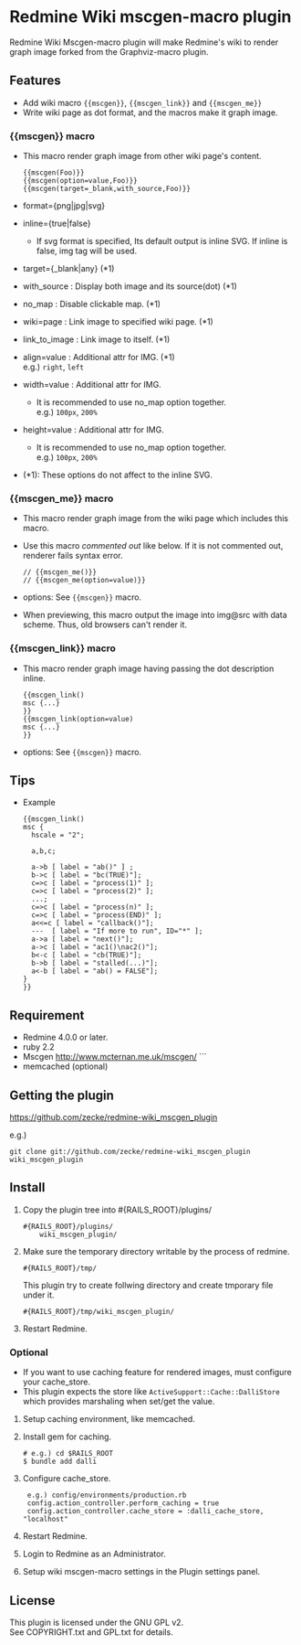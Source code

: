 # Redmine Wiki mscgen-macro plugin

Redmine Wiki Mscgen-macro plugin will make Redmine's wiki to render graph image
forked from the Graphviz-macro plugin.

## Features

* Add wiki macro ```{{mscgen}}```, ```{{mscgen_link}}``` and ```{{mscgen_me}}```
* Write wiki page as dot format, and the macros make it graph image.

### {{mscgen}} macro

* This macro render graph image from other wiki page's content.

	```
    {{mscgen(Foo)}}
    {{mscgen(option=value,Foo)}}
    {{mscgen(target=_blank,with_source,Foo)}}
	```

* format={png|jpg|svg}
* inline={true|false}
	* If svg format is specified, Its default output is inline SVG. If inline is false, img tag will be used.
* target={_blank|any} (*1)
* with_source : Display both image and its source(dot) (*1)
* no_map : Disable clickable map. (*1)
* wiki=page : Link image to specified wiki page. (*1)
* link_to_image : Link image to itself. (*1)
* align=value : Additional attr for IMG. (*1)  
   e.g.) ```right```, ```left```
* width=value : Additional attr for IMG.   
	*  It is recommended to use no_map option together.  
       e.g.) ```100px```, ```200%```
* height=value : Additional attr for IMG. 
	* It is recommended to use no_map option together.  
      e.g.) ```100px```, ```200%```
* (*1): These options do not affect to the inline SVG.

### {{mscgen_me}} macro

* This macro render graph image from the wiki page which includes this macro. 
* Use this macro *commented out* like below. If it is not commented out, renderer fails syntax error.

	```
    // {{mscgen_me()}}
    // {{mscgen_me(option=value)}}
	```

* options: See ```{{mscgen}}``` macro.
* When previewing, this macro output the image into img@src with data scheme. Thus, old browsers can't render it.

### {{mscgen_link}} macro

* This macro render graph image having passing the dot description inline. 

	```
    {{mscgen_link()
    msc {...}
    }}
    {{mscgen_link(option=value)
    msc {...}
    }}
	```

* options: See ```{{mscgen}}``` macro.

## Tips

* Example

	```
    {{mscgen_link()
    msc {
      hscale = "2";

      a,b,c;

      a->b [ label = "ab()" ] ;
      b->c [ label = "bc(TRUE)"];
      c=>c [ label = "process(1)" ];
      c=>c [ label = "process(2)" ];
      ...;
      c=>c [ label = "process(n)" ];
      c=>c [ label = "process(END)" ];
      a<<=c [ label = "callback()"];
      ---  [ label = "If more to run", ID="*" ];
      a->a [ label = "next()"];
      a->c [ label = "ac1()\nac2()"];
      b<-c [ label = "cb(TRUE)"];
      b->b [ label = "stalled(...)"];
      a<-b [ label = "ab() = FALSE"];
    }
    }}
	```

## Requirement

* Redmine 4.0.0 or later.
* ruby 2.2
* Mscgen http://www.mcternan.me.uk/mscgen/
		```
* memcached (optional)

## Getting the plugin

https://github.com/zecke/redmine-wiki_mscgen_plugin

e.g.)
```
git clone git://github.com/zecke/redmine-wiki_mscgen_plugin wiki_mscgen_plugin
```


## Install

1. Copy the plugin tree into #{RAILS_ROOT}/plugins/

	```
    #{RAILS_ROOT}/plugins/
        wiki_mscgen_plugin/
	```
2. Make sure the temporary directory writable by the process of redmine.

	```
    #{RAILS_ROOT}/tmp/
	```

	This plugin try to create follwing directory and create tmporary file under it.

	```
    #{RAILS_ROOT}/tmp/wiki_mscgen_plugin/
	```

3. Restart Redmine.

### Optional

* If you want to use caching feature for rendered images, must configure your cache_store.
* This plugin expects the store like ```ActiveSupport::Cache::DalliStore``` which provides marshaling when set/get the value. 

<!-- dummy for breaking list -->

1. Setup caching environment, like memcached.
1. Install gem for caching.
   ```
   # e.g.) cd $RAILS_ROOT
   $ bundle add dalli
   ```
1. Configure cache_store.

	```
     e.g.) config/environments/production.rb
     config.action_controller.perform_caching = true
     config.action_controller.cache_store = :dalli_cache_store, "localhost" 
	```
1. Restart Redmine.
1. Login to Redmine as an Administrator.
1. Setup wiki mscgen-macro settings in the Plugin settings panel.

## License

This plugin is licensed under the GNU GPL v2.  
See COPYRIGHT.txt and GPL.txt for details.

